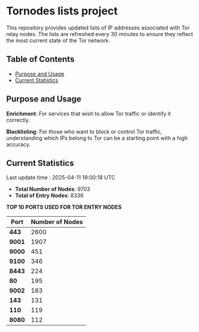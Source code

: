 # Tornodes lists project

This repository provides updated lists of IP addresses associated with Tor relay nodes. The lists are refreshed every 30 minutes to ensure they reflect the most current state of the Tor network.

## Table of Contents

- [Purpose and Usage](#purpose-and-usage)
- [Current Statistics](#current-statistics)


## Purpose and Usage

**Enrichment**: For services that wish to allow Tor traffic or identify it correctly.

**Blacklisting**: For those who want to block or control Tor traffic, understanding which IPs belong to Tor can be a starting point with a high accuracy.

## Current Statistics

Last update time : 2025-04-11 19:00:18 UTC

- **Total Number of Nodes**: 9703
- **Total of Entry Nodes**: 8336

**TOP 10 PORTS USED FOR TOR ENTRY NODES**

| **Port** | **Number of Nodes** |
|------|-----------------|
| **443**   | 2600  |
| **9001**   | 1907  |
| **9000**   | 451  |
| **9100**   | 346  |
| **8443**   | 224  |
| **80**   | 195  |
| **9002**   | 183  |
| **143**   | 131  |
| **110**   | 119  |
| **8080**   | 112  |

